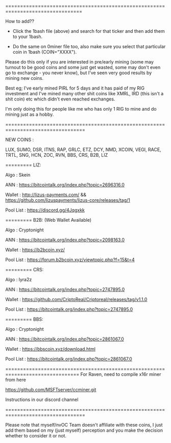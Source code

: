 ================================================================================

How to add??

* Click the 1bash file (above) and search for that ticker and then add them to your 1bash.

* Do the same on 0miner file too, also make sure you select that particular coin in 1bash (COIN="XXXX").

Please do this only if you are interested in pre/early mining (some may turnout to be 
good coins and some just get wasted, some may don't even go to exchange - you never know), 
but I've seen very good results by mining new coins.

Best eg; I've early mined PIRL for 5 days and it has paid of my RIG investment and I've 
mined many other shit coins like XMRL, IRD (this isn't a shit coin) etc which didn't even reached exchanges.

I'm only doing this for people like me who has only 1 RIG to mine and do mining just as a hobby.


=================================================================================

NEW COINS :

LUX, SUMO, DSR, ITNS, RAP, GRLC, ETZ, DCY, NMD, XCOIN, VEGI, RACE, TRTL, SNG, HCN,
ZOC, RVN,  BBS, CRS,  B2B, LIZ

=========
LIZ: 

Algo      : Skein 

ANN       : https://bitcointalk.org/index.php?topic=2696316.0

Wallet    : http://lizus-payments.com/  && https://github.com/lizuspayments/lizus-core/releases/tag/1

Pool List : https://discord.gg/4Jqgxkk

=========
B2B: (Web Wallet Available)

Algo      : Cryptonight 

ANN       : https://bitcointalk.org/index.php?topic=2098163.0

Wallet    : https://b2bcoin.xyz/

Pool List : https://forum.b2bcoin.xyz/viewtopic.php?f=15&t=4

=========
CRS: 

Algo      : lyra2z

ANN       : https://bitcointalk.org/index.php?topic=2747895.0

Wallet    : https://github.com/CriptoReal/Criptoreal/releases/tag/v1.1.0

Pool List : https://bitcointalk.org/index.php?topic=2747895.0

=========
BBS:

Algo      : Cryptonight

ANN       : https://bitcointalk.org/index.php?topic=2861067.0

Wallet    : https://bbscoin.xyz/download.html

Pool List : https://bitcointalk.org/index.php?topic=2861067.0


===============================================================================
For Raven, need to compile x16r miner from here

https://github.com/MSFTserver/ccminer.git

Instructions in our discord channel

=================================================================================

Please note that myself/nvOC Team doesn't affiliate with these coins, I just add them based on my (just myself) 
perception and you make the decision whether to consider it or not.